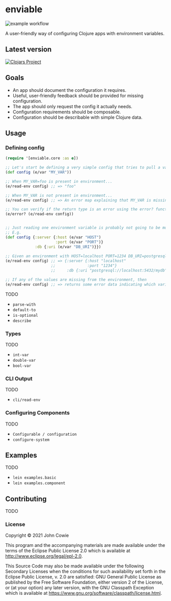 # enviable

![example workflow](https://github.com/johncowie/enviable/actions/workflows/core.yml/badge.svg)

A user-friendly way of configuring Clojure apps with environment variables.

## Latest version

[![Clojars Project](https://img.shields.io/clojars/v/johncowie/enviable.svg)](https://clojars.org/johncowie/enviable)

## Goals

- An app should document the configuration it requires.
- Useful, user-friendly feedback should be provided for missing configuration.
- The app should only request the config it actually needs.
- Configuration requirements should be composable.
- Configuration should be describable with simple Clojure data.

## Usage

### Defining config

```clojure
(require '[enviable.core :as e])

;; Let's start be defining a very simple config that tries to pull a value from an the environment variable MY_VAR
(def config (e/var "MY_VAR"))

;; When MY_VAR=foo is present in environment...
(e/read-env config) ;; => "foo"

;; When MY_VAR is not present in environment...
(e/read-env config) ;; => An error map explaining that MY_VAR is missing

;; You can verify if the return type is an error using the error? function i.e.
(e/error? (e/read-env config))


;; Just reading one environment variable is probably not going to be much use to you, so you can specify multiple at once!
;; E.g. 
(def config {:server {:host (e/var "HOST")
                      :port (e/var "PORT")}
             :db {:uri (e/var "DB_URI")}})
             
;; Given an environment with HOST=localhost PORT=1234 DB_URI=postgresql://localhost:5432/mydb
(e/read-env config) ;; => {:server {:host "localhost" 
                    ;;              :port "1234"} 
                    ;;     :db {:uri "postgresql://localhost:5432/mydb"}}

;; If any of the values are missing from the environment, then
(e/read-env config) ;; => returns some error data indicating which variables are missing and present

```

TODO 
- `parse-with`
- `default-to`
- `is-optional`
- `describe`

### Types
TODO
- `int-var`
- `double-var`
- `bool-var`

### CLI Output
TODO
- `cli/read-env`

### Configuring Components
TODO
- `Configurable / configuration`
- `configure-system`

## Examples
TODO
- `lein examples.basic`
- `lein examples.component`

## Contributing
TODO

### License

Copyright © 2021 John Cowie

This program and the accompanying materials are made available under the
terms of the Eclipse Public License 2.0 which is available at
http://www.eclipse.org/legal/epl-2.0.

This Source Code may also be made available under the following Secondary
Licenses when the conditions for such availability set forth in the Eclipse
Public License, v. 2.0 are satisfied: GNU General Public License as published by
the Free Software Foundation, either version 2 of the License, or (at your
option) any later version, with the GNU Classpath Exception which is available
at https://www.gnu.org/software/classpath/license.html.
